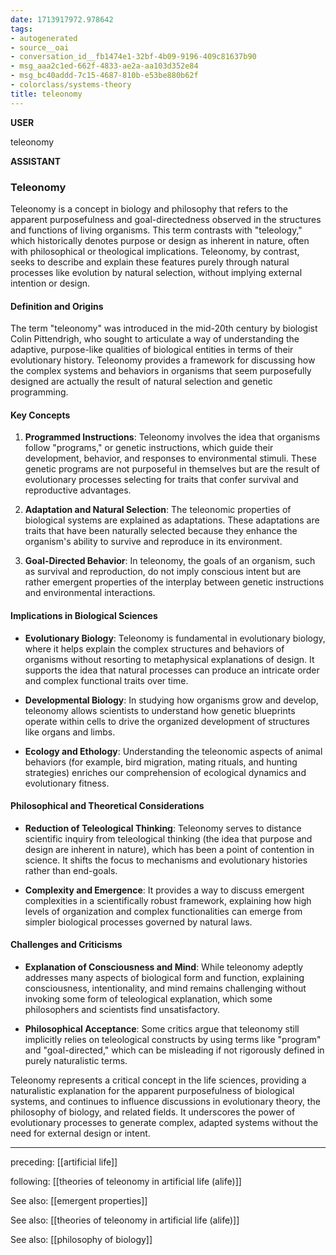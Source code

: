 ```yaml
---
date: 1713917972.978642
tags:
- autogenerated
- source__oai
- conversation_id__fb1474e1-32bf-4b09-9196-409c81637b90
- msg_aaa2c1ed-662f-4833-ae2a-aa103d352e84
- msg_bc40addd-7c15-4687-810b-e53be880b62f
- colorclass/systems-theory
title: teleonomy
---
```


**USER**

teleonomy


**ASSISTANT**

### Teleonomy

Teleonomy is a concept in biology and philosophy that refers to the apparent purposefulness and goal-directedness observed in the structures and functions of living organisms. This term contrasts with "teleology," which historically denotes purpose or design as inherent in nature, often with philosophical or theological implications. Teleonomy, by contrast, seeks to describe and explain these features purely through natural processes like evolution by natural selection, without implying external intention or design.

#### Definition and Origins

The term "teleonomy" was introduced in the mid-20th century by biologist Colin Pittendrigh, who sought to articulate a way of understanding the adaptive, purpose-like qualities of biological entities in terms of their evolutionary history. Teleonomy provides a framework for discussing how the complex systems and behaviors in organisms that seem purposefully designed are actually the result of natural selection and genetic programming.

#### Key Concepts

1. **Programmed Instructions**: Teleonomy involves the idea that organisms follow "programs," or genetic instructions, which guide their development, behavior, and responses to environmental stimuli. These genetic programs are not purposeful in themselves but are the result of evolutionary processes selecting for traits that confer survival and reproductive advantages.

2. **Adaptation and Natural Selection**: The teleonomic properties of biological systems are explained as adaptations. These adaptations are traits that have been naturally selected because they enhance the organism's ability to survive and reproduce in its environment.

3. **Goal-Directed Behavior**: In teleonomy, the goals of an organism, such as survival and reproduction, do not imply conscious intent but are rather emergent properties of the interplay between genetic instructions and environmental interactions.

#### Implications in Biological Sciences

- **Evolutionary Biology**: Teleonomy is fundamental in evolutionary biology, where it helps explain the complex structures and behaviors of organisms without resorting to metaphysical explanations of design. It supports the idea that natural processes can produce an intricate order and complex functional traits over time.

- **Developmental Biology**: In studying how organisms grow and develop, teleonomy allows scientists to understand how genetic blueprints operate within cells to drive the organized development of structures like organs and limbs.

- **Ecology and Ethology**: Understanding the teleonomic aspects of animal behaviors (for example, bird migration, mating rituals, and hunting strategies) enriches our comprehension of ecological dynamics and evolutionary fitness.

#### Philosophical and Theoretical Considerations

- **Reduction of Teleological Thinking**: Teleonomy serves to distance scientific inquiry from teleological thinking (the idea that purpose and design are inherent in nature), which has been a point of contention in science. It shifts the focus to mechanisms and evolutionary histories rather than end-goals.

- **Complexity and Emergence**: It provides a way to discuss emergent complexities in a scientifically robust framework, explaining how high levels of organization and complex functionalities can emerge from simpler biological processes governed by natural laws.

#### Challenges and Criticisms

- **Explanation of Consciousness and Mind**: While teleonomy adeptly addresses many aspects of biological form and function, explaining consciousness, intentionality, and mind remains challenging without invoking some form of teleological explanation, which some philosophers and scientists find unsatisfactory.

- **Philosophical Acceptance**: Some critics argue that teleonomy still implicitly relies on teleological constructs by using terms like "program" and "goal-directed," which can be misleading if not rigorously defined in purely naturalistic terms.

Teleonomy represents a critical concept in the life sciences, providing a naturalistic explanation for the apparent purposefulness of biological systems, and continues to influence discussions in evolutionary theory, the philosophy of biology, and related fields. It underscores the power of evolutionary processes to generate complex, adapted systems without the need for external design or intent.


---

preceding: [[artificial life]]  


following: [[theories of teleonomy in artificial life (alife)]]

See also: [[emergent properties]]


See also: [[theories of teleonomy in artificial life (alife)]]


See also: [[philosophy of biology]]